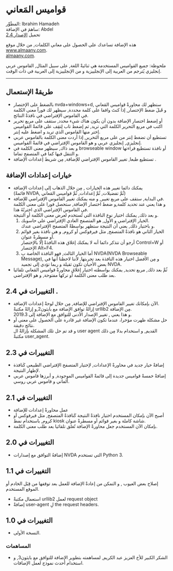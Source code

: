 # قواميس المَعاني #

المطَوِّر: Ibrahim Hamadeh  
ساهمَ في الإضافة: Abdel  
تحميل [الإصدار 2.4][1]  

هذه الإضافة تساعدك على الحصول على معاني الكلمات, من خلال موقع www.almaany.com.  
[almaany.com](https://www.almaany.com/en/dict/ar-en/).

ملحوظة: جميع القواميس المستخدمة هي ثنائيةْ اللغة, على سبيل المثال, القاموس عربي إنجليزي يُترجم من العربية إلى الإنجلييزية و من الإنجلييزية إلى العربية في ذات الوقت.

***

## طريقةْ الإستعمال 

*	بالضغط على الإختصار nvda+windows+d, ستظهر لك محاورةْ قواميس المَعاني  
و قَبلَ ضغط الإختصار, إذا كنتَ واقفا على كلمة محددة, سيظهر لك فوراً معنى الكلمة في القاموس الإفتراضي في نافذةْ النتائج.  
*	أو إضغط اختصار الإضافة بدون أن يكون هناك شيء محدد, ستقف على مربع تحرير  
اكتب في مربع التحرير الكلمة التي تريد, ثم إضغط تاب لِتقِف على قائمةْ القواميس إختر منها القاموس الذي تريد و اضغط عليه إنتر.  
*	تستطيع أن تضغط إنتر من على مربع التحرير, إذا أردت معنى الكلمة بالقاموس عربي إنجليزي, إنجليزي عربي و هو القاموس الإفتراضي في قائمةْ القواميس.  
*	و بعد ذاك, سيظهر معنى الكلمة في browseable window أو نافذة تستطيع قراءتها و التنقل فيها كما في المتصفح تماما.  
*	تستطيع طبعا, تغيير القاموس الإفتراضي للإضافة, مِن شريط إعدادات الإضافة .  

## خيارات إعدادات الإضافة ##

*	يمكنك دائما تغيير هذه الخيارات , مِن خلال الذهاب إلى إعدادات الإضافة  
(قائمةْ NVDA, ثُمَّ تفضيلات, ثُمَّ إعدادات, ثُمَّ قواميس المَعاني)  
*	في البداية, ستقف على مربع تغيير, و منه يمكنك تغيير القاموس الإفتراضي للإضافة.  
و هذا يعني عند تحديد كلمة,و ضغط اختصار الإضافة, ستحصل فورا على معنى الكلمة في القاموس الإفتراضي الذي اخترتُهُ هذا.  
و بعد ذلك, يمكنك اختيار نوع النافذة التي تُستخدم لعرض معنى الكلمة أو النتيجة.  
	1.	الخيار الإفتراضي و الأول, هو المتصفح العادي الإفتراضي على حاسوبك.  
و باختيار ذلك, يعني أن النتيجة ستظهر بواسطةْ المتصفح الإفتراضي عندك.  
	2.	الخيار الثاني هو نافذةْ المتصفح, مثل فيرفوكس أو كروم, و هي نافذة بغير قوائم أو مسطرةْ عنوان.  
أرجو أن تتذكر دائما أنه لا يمكنك إغلاق هذه النافذةْ إلَّا بالإختصار Control+W أو الإختصار Alt+F4.  
	3.	أما الخيار الثالث, فهو النافذة الخاصة بِ NVDA(NVDA Browseable Message), و مِن الأفضل اختيار هذه النافذة بعد تجربتها, لأننا لاحظنا أنها في بعض الأحيان تكون ثقيلة و ربما تؤدي إلى تجميد NVDA.  
*	ثُمَّ بعد ذلك, مربع تحديد, يمكنك بواسطته اختيار إغلاق محاورةْ قواميس المَعاني تلقائيا بعد طلب معنى الكلمة أو تركها مفتوحة, و هو الإفتراضي.  

## التغييرات في 2.4 .

*	الآن بإمكانك تغيير القاموس الإفتراضي للإضافة, مِن خلال لوحةْ إعدادات الإضافة.  
إزالةْ توافق الإضافة مع بايثون2,و إزالةْ مكتبةْ urllib2 مِن الإضافة.  
و هذا يعني , تغيير الإصدار الأدنى للتوافق مع الإضافة إلى 2019.3.  
*	حل مشكلة ظهرت مؤخرا، عندما تكون الإضافة غير قادرة على الحصول على معنى أو نتائج دقيقة.  
و قد تم حل تلك المشكلة بإزالةْ ال user agent القديم, و استخدام بدلا مِن ذلك مكتبةْ user_agent.  

## التغييرات في 2.3 ##

*	إضافةْ خيار جديد في محاورةْ الإعدادات, لإختيار المتصفح الإفتراضي الطبيعي كَنافذة لإظهار النتيجة.  
*	إضافةْ خمسةْ قواميس جديدة إلى قائمةْ القواميس الموجودة, و أبرزها قاموس عربي ألماني و قاموس عربي روسي.  

## التغييرات في 2.1 ##

*	عمل محاورةْ إعدادات للإضافة  
*	أصبح الآن بإمكان المستخدم اختيار نافذةْ النتيجة كَنافذةْ المتصفح, مثل فيرفوكس أو كروم, باستخدام نمط kiosk شاشة كاملة و بغير قوائم أو مسطرةْ عنوان.  
*	بإمكان الآن المستخدم جعل محاورةْ الإضافة تُغلق تلقائيا بعد طلب معنى الكلمة.  

## التغييرات في 2.0 ##

*	إضافةُ التوافق مع إصدارات NVDA التي تستخدم Python 3.

## التغييرات في 1.1 ##

إصلاح بعض العيوب , و التمكن من إعادةْ الإضافة للعمل بعد توقفها من قِبَل الخادم أو الموقع المستخدم.  

*	استعمال مكتبةْ  urllib2 لعمل request object  
*	إضافةْ user-agent لِ the request headers.  

## التغييرات في  1.0 ##

*	النسخة الأولى.

### المساهمات ###

*	الشكر الكبير للأخ العزيز عبد الكريم, لمساهمته بتطوير الإضافة للتوافق مع بايثون3, و استخدام أحدث نموذج لعمل الإضافات.  

[1]: https://github.com/ibrahim-h/dictionariesAlmaany/releases/download/2.4/DictionariesAlmaany-2.4.nvda-addon